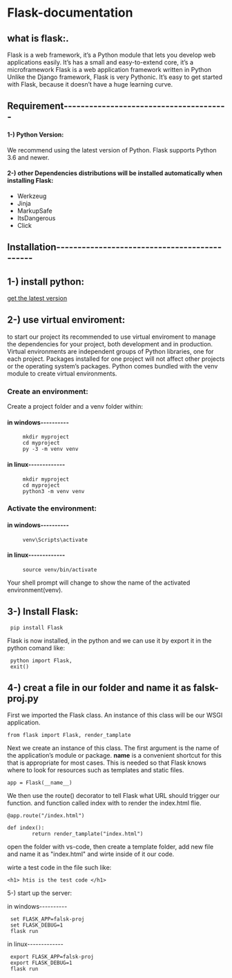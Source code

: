 # Flask-documentation
## what is flask:.
Flask is a web framework, it’s a Python module that lets you develop web applications easily. 
It’s has a small and easy-to-extend core, it’s a microframework 
Flask is a web application framework written in Python
Unlike the Django framework, Flask is very Pythonic. It’s easy to get started with Flask,
because it doesn’t have a huge learning curve.


## Requirement---------------------------------------
#### 1-) Python Version:

We recommend using the latest version of Python. Flask supports Python 3.6 and newer.

#### 2-) other Dependencies distributions will be installed automatically when installing Flask:

- Werkzeug 
- Jinja 
- MarkupSafe 
- ItsDangerous
- Click
	
## Installation---------------------------------------------

## 1-) install python:
	
[get the latest version](https://www.python.org/ftp/python/3.10.0/python-3.10.0-amd64.exe)
	
## 2-) use virtual enviroment:

to start our project its recommended to use virtual enviroment to manage the dependencies for your project, both development and in production.
Virtual environments are independent groups of Python libraries, one for each project.
Packages installed for one project will not affect other projects or the operating system’s packages.
Python comes bundled with the venv module to create virtual environments.
	
### Create an environment:

Create a project folder and a venv folder within:
	
#### in windows----------

		 mkdir myproject
		 cd myproject
		 py -3 -m venv venv
		
#### in linux-------------

		 mkdir myproject
		 cd myproject
		 python3 -m venv venv
		
### Activate the environment:

#### in windows----------

		 venv\Scripts\activate
		
#### in linux-------------

		 source venv/bin/activate
		
Your shell prompt will change to show the name of the activated environment(venv).

## 3-) Install Flask:

	 pip install Flask
	
  Flask is now installed, in the python and we can use it by export it in the python comand like:
  
	 python import Flask,
	 exit()
	
## 4-) creat a file in our folder and name it as falsk-proj.py

First we imported the Flask class. An instance of this class will be our WSGI application.

	from flask import Flask, render_tamplate

Next we create an instance of this class. The first argument is the name of the application’s module or package.
__name__ is a convenient shortcut for this that is appropriate for most cases.
This is needed so that Flask knows where to look for resources such as templates and static files.

	app = Flask(__name__)
	
We then use the route() decorator to tell Flask what URL should trigger our function.
and function called index with to render the index.html flie.

	@app.route("/index.html")
	
	def index():
            return render_tamplate("index.html")
	
open the folder with vs-code, then create a template folder, add new file and name it as "index.html" and wirte inside of it our code.

wirte a test code in the file such like:
	
	<h1> htis is the test code </h1>

5-) start up the server:

in windows----------

	 set FLASK_APP=falsk-proj
	 set FLASK_DEBUG=1
	 flask run

in linux-------------

	 export FLASK_APP=falsk-proj
	 export FLASK_DEBUG=1
	 flask run


